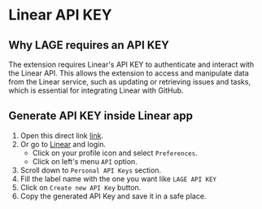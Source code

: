 # Linear API KEY

## Why LAGE requires an API KEY

The extension requires Linear's API KEY to authenticate and interact with the Linear API. This allows the extension to
access and manipulate data from the Linear service, such as updating or retrieving issues and tasks, which is
essential for integrating Linear with GitHub.

## Generate API KEY inside Linear app

1. Open this direct link [link](https://linear.app/settings/api).
2. Or go to [Linear](https://linear.app/) and login.
    - Click on your profile icon and select `Preferences`.
    - Click on left's menu `API` option.
3. Scroll down to `Personal API Keys` section.
4. Fill the label name with the one you want like `LAGE API KEY`
5. Click on `Create new API Key` button.
6. Copy the generated API Key and save it in a safe place.
